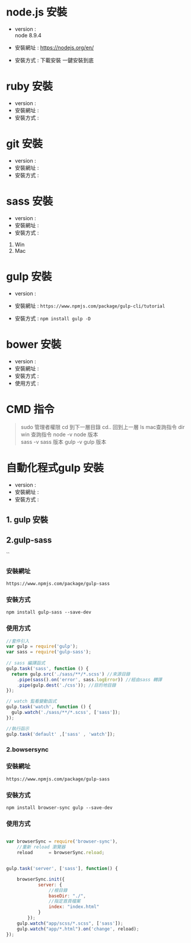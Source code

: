 # node.js  安裝
- version :  
  node 8.9.4

- 安裝網址 : 
  https://nodejs.org/en/

- 安裝方式 : 
  下載安裝 一鍵安裝到底

# ruby 安裝
- version : 
- 安裝網址 :
- 安裝方式 :

# git 安裝
- version : 
- 安裝網址 :
- 安裝方式 :


# sass 安裝
- version : 
- 安裝網址 :
- 安裝方式 :
1. Win
2. Mac

# gulp  安裝
- version : 

- 安裝網址 :
`https://www.npmjs.com/package/gulp-cli/tutorial`

- 安裝方式 :
`npm install gulp -D`

# bower 安裝 
- version : 
- 安裝網址 :
- 安裝方式 :
- 使用方式 :


# CMD 指令

>sudo 管理者權限
>cd 到下一層目錄
>cd.. 回到上一層
>ls    mac查詢指令 
>dir   win 查詢指令
>node -v  node 版本  
>sass -v  sass 版本
>gulp -v  gulp 版本  


# 自動化程式gulp 安裝
- version : 
- 安裝網址 :
- 安裝方式 :

## 1. gulp 安裝


## 2.gulp-sass

``

### 安裝網址 
`https://www.npmjs.com/package/gulp-sass`

### 安裝方式 
`npm install gulp-sass --save-dev`

### 使用方式 

```js
//套件引入
var gulp = require('gulp');
var sass = require('gulp-sass');
 
// sass 編譯函式
gulp.task('sass', function () {
  return gulp.src('./sass/**/*.scss') //來源目錄
    .pipe(sass().on('error', sass.logError)) //經由sass 轉譯
    .pipe(gulp.dest('./css')); //目的地目錄
});

// watch 監看變動函式 
gulp.task('watch', function () {
  gulp.watch('./sass/**/*.scss', ['sass']);
});

//執行函示
gulp.task('default' ,['sass' , 'watch']);

```

### 2.bowsersync


### 安裝網址 
`https://www.npmjs.com/package/gulp-sass`

### 安裝方式 
`npm install browser-sync gulp --save-dev`

### 使用方式 
```js

var browserSync = require('browser-sync'),
    //重新 reload 瀏覽器
    reload      = browserSync.reload;


gulp.task('server', ['sass'], function() {

    browserSync.init({
            server: {
                //根目錄
                baseDir: "./",
                //指定首頁檔案
                index: "index.html"
            }
        });
    gulp.watch("app/scss/*.scss", ['sass']);
    gulp.watch("app/*.html").on('change', reload);
});

```
 
 














